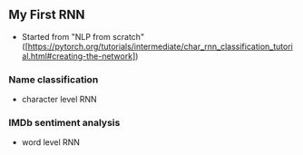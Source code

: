## My First RNN

- Started from "NLP from scratch"([https://pytorch.org/tutorials/intermediate/char_rnn_classification_tutorial.html#creating-the-network])

### Name classification 
- character level RNN

### IMDb sentiment analysis
- word level RNN
